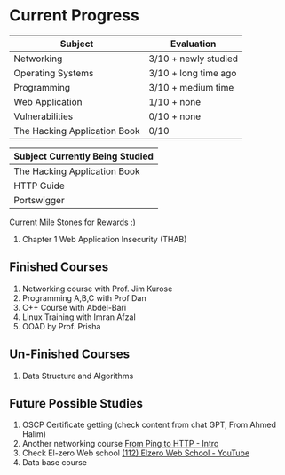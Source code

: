 # Current Progress
| Subject                      | Evaluation           |
| ---------------------------- | -------------------- |
| Networking                   | 3/10 + newly studied |
| Operating Systems            | 3/10 + long time ago |
| Programming                  | 3/10 + medium time   |
| Web Application              | 1/10 + none          |
| Vulnerabilities              | 0/10 + none          |
| The Hacking Application Book | 0/10                 |

| Subject Currently Being Studied |
| ------------------------------- |
| The Hacking Application Book    |
| HTTP Guide                      |
| Portswigger                     |

Current Mile Stones for Rewards :)
1. Chapter 1 Web Application Insecurity (THAB)


## Finished Courses
1. Networking course with Prof. Jim Kurose
2. Programming A,B,C with Prof Dan
3. C++ Course with Abdel-Bari
4. Linux Training with Imran Afzal
5. OOAD by Prof. Prisha

## Un-Finished Courses
1. Data Structure and Algorithms

## Future Possible Studies
1. OSCP Certificate getting (check content from chat GPT, From Ahmed Halim)
2. Another networking course [From Ping to HTTP - Intro](https://learn.udacity.com/courses/ud256/lessons/5a6ddf10-29e2-4d97-a119-507e5a63273f/concepts/34b6f588-6edf-46cf-b1ca-aa6738c36a05)
3. Check El-zero Web school [(112) Elzero Web School - YouTube](https://www.youtube.com/@ElzeroWebSchool/playlists)
4. Data base course
